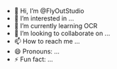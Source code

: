- 👋 Hi, I’m @FlyOutStudio
- 👀 I’m interested in ...
- 🌱 I’m currently learning OCR 
- 💞️ I’m looking to collaborate on ...
- 📫 How to reach me ...
- 😄 Pronouns: ...
- ⚡ Fun fact: ...

<!---
FlyOutStudio/FlyOutStudio is a ✨ special ✨ repository because its `README.md` (this file) appears on your GitHub profile.
You can click the Preview link to take a look at your changes.
--->
